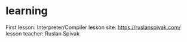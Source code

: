 # learning

First lesson:
	Interpreter/Compiler
		lesson site:
			https://ruslanspivak.com/
		lesson teacher:
			Ruslan Spivak
			

